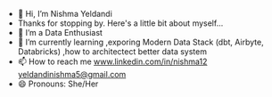 - 👋 Hi, I’m Nishma Yeldandi
- Thanks for stopping by. Here's a little bit about myself...
- 👀 I’m a Data Enthusiast
- 🌱 I’m currently learning
      ,exporing Modern Data Stack (dbt, Airbyte, Databricks)
      ,how to architectect better data system
- 📫 How to reach me
      www.linkedin.com/in/nishma12
      yeldandinishma5@gmail.com
- 😄 Pronouns: She/Her

<!---
nishmayeldandi23/nishmayeldandi23 is a ✨ special ✨ repository because its `README.md` (this file) appears on your GitHub profile.
You can click the Preview link to take a look at your changes.
--->
